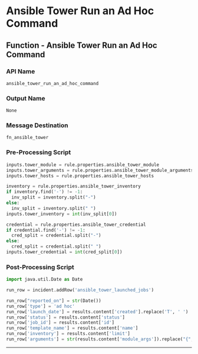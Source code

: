 <!--
    DO NOT MANUALLY EDIT THIS FILE
    THIS FILE IS AUTOMATICALLY GENERATED WITH resilient-sdk codegen
    Generated with resilient-sdk v51.0.2.2.1096
-->

# Ansible Tower Run an Ad Hoc Command

## Function - Ansible Tower Run an Ad Hoc Command

### API Name
`ansible_tower_run_an_ad_hoc_command`

### Output Name
`None`

### Message Destination
`fn_ansible_tower`

### Pre-Processing Script
```python
inputs.tower_module = rule.properties.ansible_tower_module
inputs.tower_arguments = rule.properties.ansible_tower_module_arguments
inputs.tower_hosts = rule.properties.ansible_tower_hosts

inventory = rule.properties.ansible_tower_inventory
if inventory.find('-') != -1:
  inv_split = inventory.split("-")
else:
  inv_split = inventory.split(" ")
inputs.tower_inventory = int(inv_split[0])

credential = rule.properties.ansible_tower_credential
if credential.find('-') != -1:
  cred_split = credential.split("-")
else:
  cred_split = credential.split(" ")
inputs.tower_credential = int(cred_split[0])
```

### Post-Processing Script
```python
import java.util.Date as Date

run_row = incident.addRow('ansible_tower_launched_jobs')

run_row["reported_on"] = str(Date())
run_row['type'] = 'ad hoc'
run_row['launch_date'] = results.content['created'].replace('T', ' ')
run_row['status'] = results.content['status']
run_row['job_id'] = results.content['id']
run_row['template_name'] = results.content['name']
run_row['inventory'] = results.content['limit']
run_row['arguments'] = str(results.content['module_args']).replace("{", "").replace("}", "")

```

---

